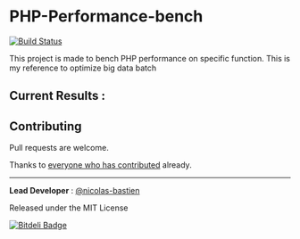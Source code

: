 PHP-Performance-bench
=====================

[![Build Status](https://travis-ci.org/nicolas-bastien/PHP-Performance-bench.png)](https://travis-ci.org/nicolas-bastien/PHP-Performance-bench)


This project is made to bench PHP performance on specific function. This is my reference to optimize big data batch

## Current Results :




## Contributing

Pull requests are welcome.


Thanks to
[everyone who has contributed](https://github.com/nicolas-bastien/PHP-Performance-bench/graphs/contributors) already.

---

**Lead Developer** : [@nicolas-bastien](https://github.com/nicolas-bastien)

Released under the MIT License


[![Bitdeli Badge](https://d2weczhvl823v0.cloudfront.net/nicolas-bastien/php-performance-bench/trend.png)](https://bitdeli.com/free "Bitdeli Badge")

